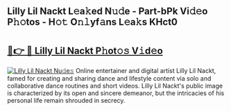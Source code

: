 ## Lilly Lil Nackt L𝚎a𝚔ed N𝚞𝚍e - Part-bPk Vi𝚍𝚎o P𝚑𝚘tos - H𝚘𝚝 O𝚗𝚕yf𝚊ns L𝚎a𝚔s KHct0

# <h2><a href="http://kfdb31.oniu.top/?m=Lilly+Lil+Nackt">🔗👉 🔴 Lilly Lil Nackt P𝚑ot𝚘𝚜 V𝚒d𝚎o</a></h2>

[![Lilly Lil Nackt Nu𝚍e𝚜](https://i.imgur.com/0qMVB7G.gif)](http://kfdb31.oniu.top/?m=Lilly+Lil+Nackt)
Online entertainer and digital artist Lilly Lil Nackt, famed for creating and sharing dance and lifestyle content via solo and collaborative dance routines and short videos. Lilly Lil Nackt's public image is characterized by its open and sincere demeanor, but the intricacies of his personal life remain shrouded in secrecy.  
